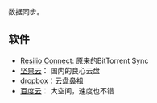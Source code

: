 数据同步。

## 软件
- [Resilio Connect](https://getsync.com/connect/): 原来的BitTorrent Sync
- [坚果云](https://www.jianguoyun.com)： 国内的良心云盘
- [dropbox](https://www.dropbox.com/)：云盘鼻祖
- [百度云](http://pan.baidu.com/)： 大空间，速度也不错